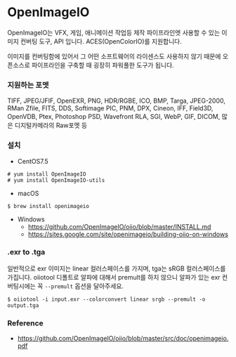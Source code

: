 # OpenImageIO

OpenImageIO는 VFX, 게임, 애니메이션 작업등 제작 파이프라인엣 사용할 수 있는 이미지 컨버팅 도구, API 입니다.
ACES(OpenColorIO)를 지원합니다.

이미지를 컨버팅함에 있어서 그 어떤 소프트웨어의 라이센스도 사용하지 않기 때문에 오픈소스로 파이프라인을 구축할 때 굉장히 파워풀한 도구가 됩니다.

### 지원하는 포멧
TIFF, JPEG/JFIF, OpenEXR, PNG, HDR/RGBE, ICO, BMP, Targa, JPEG-2000,
RMan Zfile, FITS, DDS, Softimage PIC, PNM, DPX, Cineon, IFF, Field3D,
OpenVDB, Ptex, Photoshop PSD, Wavefront RLA, SGI, WebP, GIF, DICOM,
많은 디지털카메라의 Raw포멧 등

### 설치
- CentOS7.5
```
# yum install OpenImageIO
# yum install OpenImageIO-utils
```

- macOS
```
$ brew install openimageio
```

- Windows
	- https://github.com/OpenImageIO/oiio/blob/master/INSTALL.md
	- https://sites.google.com/site/openimageio/building-oiio-on-windows

### .exr to .tga
일반적으로 exr 이미지는 linear 컬러스페이스를 가지며, tga는 sRGB 컬러스페이스를 가집니다.
oiiotool 디폴트로 알파에 대해서 premult를 하지 않으니 알파가 있는 exr 컨버팅시에는 꼭 `--premult` 옵션을 달아주세요.

```
$ oiiotool -i input.exr --colorconvert linear srgb --premult -o output.tga
```

### Reference
- https://github.com/OpenImageIO/oiio/blob/master/src/doc/openimageio.pdf
